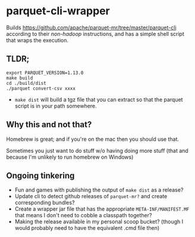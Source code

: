 # parquet-cli-wrapper

Builds https://github.com/apache/parquet-mr/tree/master/parquet-cli according to their _non-hadoop_ instructions, and has a simple shell script that wraps the execution.

## TLDR;

```
export PARQUET_VERSION=1.13.0
make build
cd ./build/dist
./parquet convert-csv xxxx
```

- `make dist` will build a tgz file that you can extract so that the parquet script is in your path somewhere.

## Why this and not that?

Homebrew is great; and if you're on the mac then you should use that.

Sometimes you just want to do stuff w/o having doing more stuff (that and because I'm unlikely to run homebrew on Windows)

## Ongoing tinkering

- Fun and games with publishing the output of `make dist` as a release?
- Update cli to detect github releases of `parquet-mr?` and create corresponding bundles?
- Create a wrapper jar file that has the appropriate `META-INF/MANIFEST.MF` that means I don't need to cobble a classpath together?
- Making the release available in my personal scoop bucket? (though I would probably need to have the equivalent .cmd file then)
